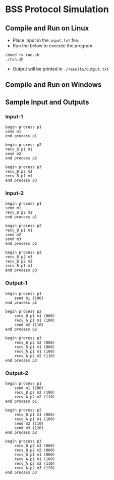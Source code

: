 # BSS Protocol Simulation

## Compile and Run on Linux
* Place input in the `input.txt` file.
* Run the below to execute the program

```base
chmod +x run.sh
./run.sh
```

* Output will be printed in `./results/output.txt`

## Compile and Run on Windows


## Sample Input and Outputs

### Input-1
```
begin process p1
send m1
end process p1

begin process p2
recv_B p1 m1
send m2
end process p2

begin process p3
recv_B p2 m2
recv_B p1 m1
end process p3
```

### Input-2
```
begin process p1
send m1
recv_B p2 m2
end process p1

begin process p2
recv_B p1 m1
send m2
send m3
end process p2

begin process p3
recv_B p2 m3
recv_B p2 m2
recv_B p1 m1
end process p3
```

### Output-1
```
begin process p1
	send m1 (100)
end process p1

begin process p2
	recv_B p1 m1 (000)
	recv_A p1 m1 (100)
	send m2 (110)
end process p2

begin process p3
	recv_B p2 m2 (000)
	recv_B p1 m1 (000)
	recv_A p1 m1 (100)
	recv_A p2 m2 (110)
end process p3
```

### Output-2
```
begin process p1
	send m1 (100)
	recv_B p2 m2 (100)
	recv_A p2 m2 (110)
end process p1

begin process p2
	recv_B p1 m1 (000)
	recv_A p1 m1 (100)
	send m2 (110)
	send m3 (120)
end process p2

begin process p3
	recv_B p2 m3 (000)
	recv_B p2 m2 (000)
	recv_B p1 m1 (000)
	recv_A p1 m1 (100)
	recv_A p2 m2 (110)
	recv_A p2 m3 (120)
end process p3
```